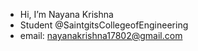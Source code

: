 -  Hi, I’m Nayana Krishna
-  Student @SaintgitsCollegeofEngineering
-  email: nayanakrishna17802@gmail.com

<!---
Nayana17802/Nayana17802 is a ✨ special ✨ repository because its `README.md` (this file) appears on your GitHub profile.
You can click the Preview link to take a look at your changes.
--->
